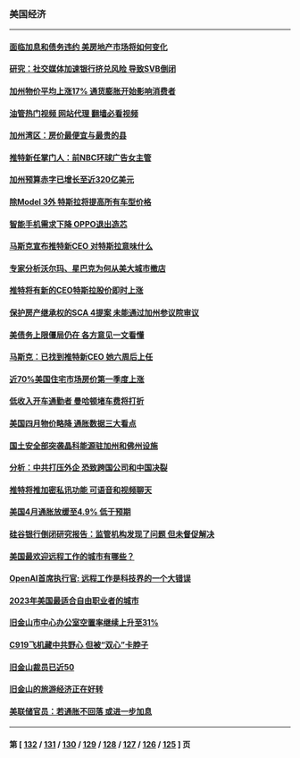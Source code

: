 ### 美国经济
---
#### [面临加息和债务违约 美房地产市场将如何变化](../../pages/ncid1078158/n13996182.md?05141245) 
#### [研究：社交媒体加速银行挤兑风险 导致SVB倒闭](../../pages/ncid1078158/n13995822.md?05141245) 
#### [加州物价平均上涨17% 通货膨胀开始影响消费者](../../pages/ncid1078158/n13995509.md?05141245) 
#### [油管热门视频 网站代理 翻墙必看视频](http://138.2.39.72:81/youtube.html?epic-marker?05141245)
#### [加州湾区：房价最便宜与最贵的县](../../pages/ncid1078158/n13995500.md?05141245) 
#### [推特新任掌门人：前NBC环球广告女主管](../../pages/ncid1078158/n13995496.md?05141245) 
#### [加州预算赤字已增长至近320亿美元](../../pages/ncid1078158/n13995327.md?05141245) 
#### [除Model 3外 特斯拉将提高所有车型价格](../../pages/ncid1078158/n13994995.md?05141245) 
#### [智能手机需求下降 OPPO退出造芯](../../pages/ncid1078158/n13994948.md?05141245) 
#### [马斯克宣布推特新CEO 对特斯拉意味什么](../../pages/ncid1078158/n13994943.md?05141245) 
#### [专家分析沃尔玛、星巴克为何从美大城市撤店](../../pages/ncid1078158/n13994970.md?05141245) 
#### [推特将有新的CEO特斯拉股价即时上涨](../../pages/ncid1078158/n13994623.md?05141245) 
#### [保护房产继承权的SCA 4提案 未能通过加州参议院审议](../../pages/ncid1078158/n13994612.md?05141245) 
#### [美债务上限僵局仍在 各方意见一文看懂](../../pages/ncid1078158/n13994151.md?05141245) 
#### [马斯克：已找到推特新CEO 她六周后上任](../../pages/ncid1078158/n13994265.md?05141245) 
#### [近70%美国住宅市场房价第一季度上涨](../../pages/ncid1078158/n13994218.md?05141245) 
#### [低收入开车通勤者 曼哈顿堵车费将打折](../../pages/ncid1078158/n13993558.md?05141245) 
#### [美国四月物价略降 通胀数据三大看点](../../pages/ncid1078158/n13993282.md?05141245) 
#### [国土安全部突袭晶科能源驻加州和佛州设施](../../pages/ncid1078158/n13993270.md?05141245) 
#### [分析：中共打压外企 恐致跨国公司和中国决裂](../../pages/ncid1078158/n13993252.md?05141245) 
#### [推特将推加密私讯功能 可语音和视频聊天](../../pages/ncid1078158/n13993143.md?05141245) 
#### [美国4月通胀放缓至4.9% 低于预期](../../pages/ncid1078158/n13993142.md?05141245) 
#### [硅谷银行倒闭研究报告：监管机构发现了问题 但未督促解决](../../pages/ncid1078158/n13992898.md?05141245) 
#### [美国最欢迎远程工作的城市有哪些？](../../pages/ncid1078158/n13992864.md?05141245) 
#### [OpenAI首席执行官: 远程工作是科技界的一个大错误](../../pages/ncid1078158/n13992858.md?05141245) 
#### [2023年美国最适合自由职业者的城市](../../pages/ncid1078158/n13992856.md?05141245) 
#### [旧金山市中心办公室空置率继续上升至31%](../../pages/ncid1078158/n13992854.md?05141245) 
#### [C919飞机藏中共野心 但被“双心”卡脖子](../../pages/ncid1078158/n13991824.md?05141245) 
#### [旧金山裁员已近50](../../pages/ncid1078158/n13992793.md?05141245) 
#### [旧金山的旅游经济正在好转](../../pages/ncid1078158/n13992741.md?05141245) 
#### [美联储官员：若通胀不回落 或进一步加息](../../pages/ncid1078158/n13992597.md?05141245) 

---
#### 第 [ [132](./132.md?05141245) / [131](./131.md?05141245) / [130](./130.md?05141245) / [129](./129.md?05141245) / [128](./128.md?05141245) / [127](./127.md?05141245) / [126](./126.md?05141245) / [125](./125.md?05141245) ] 页
